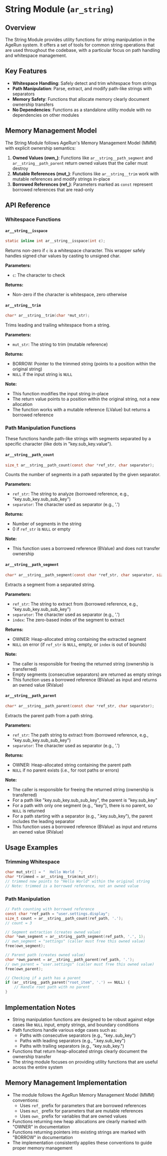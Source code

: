 # String Module (`ar_string`)

## Overview

The String Module provides utility functions for string manipulation in the AgeRun system. It offers a set of tools for common string operations that are used throughout the codebase, with a particular focus on path handling and whitespace management.

## Key Features

- **Whitespace Handling**: Safely detect and trim whitespace from strings
- **Path Manipulation**: Parse, extract, and modify path-like strings with separators
- **Memory Safety**: Functions that allocate memory clearly document ownership transfers
- **No Dependencies**: Functions as a standalone utility module with no dependencies on other modules

## Memory Management Model

The String Module follows AgeRun's Memory Management Model (MMM) with explicit ownership semantics:

1. **Owned Values (own_)**: Functions like `ar__string__path_segment` and `ar__string__path_parent` return owned values that the caller must destroy
2. **Mutable References (mut_)**: Functions like `ar__string__trim` work with mutable references and modify strings in-place
3. **Borrowed References (ref_)**: Parameters marked as `const` represent borrowed references that are read-only

## API Reference

### Whitespace Functions

#### `ar__string__isspace`

```c
static inline int ar__string__isspace(int c);
```

Returns non-zero if `c` is a whitespace character. This wrapper safely handles signed char values by casting to unsigned char.

**Parameters:**
- `c`: The character to check

**Returns:**
- Non-zero if the character is whitespace, zero otherwise

#### `ar__string__trim`

```c
char* ar__string__trim(char *mut_str);
```

Trims leading and trailing whitespace from a string.

**Parameters:**
- `mut_str`: The string to trim (mutable reference)

**Returns:**
- BORROW: Pointer to the trimmed string (points to a position within the original string)
- `NULL` if the input string is `NULL`

**Note:**
- This function modifies the input string in-place
- The return value points to a position within the original string, not a new allocation
- The function works with a mutable reference (LValue) but returns a borrowed reference

### Path Manipulation Functions

These functions handle path-like strings with segments separated by a specific character (like dots in "key.sub_key.value").

#### `ar__string__path_count`

```c
size_t ar__string__path_count(const char *ref_str, char separator);
```

Counts the number of segments in a path separated by the given separator.

**Parameters:**
- `ref_str`: The string to analyze (borrowed reference, e.g., "key.sub_key.sub_sub_key")
- `separator`: The character used as separator (e.g., '.')

**Returns:**
- Number of segments in the string
- 0 if `ref_str` is `NULL` or empty

**Note:**
- This function uses a borrowed reference (BValue) and does not transfer ownership

#### `ar__string__path_segment`

```c
char* ar__string__path_segment(const char *ref_str, char separator, size_t index);
```

Extracts a segment from a separated string.

**Parameters:**
- `ref_str`: The string to extract from (borrowed reference, e.g., "key.sub_key.sub_sub_key")
- `separator`: The character used as separator (e.g., '.')
- `index`: The zero-based index of the segment to extract

**Returns:**
- OWNER: Heap-allocated string containing the extracted segment
- `NULL` on error (if `ref_str` is `NULL`, empty, or `index` is out of bounds)

**Note:**
- The caller is responsible for freeing the returned string (ownership is transferred)
- Empty segments (consecutive separators) are returned as empty strings
- This function uses a borrowed reference (BValue) as input and returns an owned value (RValue)

#### `ar__string__path_parent`

```c
char* ar__string__path_parent(const char *ref_str, char separator);
```

Extracts the parent path from a path string.

**Parameters:**
- `ref_str`: The path string to extract from (borrowed reference, e.g., "key.sub_key.sub_sub_key")
- `separator`: The character used as separator (e.g., '.')

**Returns:**
- OWNER: Heap-allocated string containing the parent path
- `NULL` if no parent exists (i.e., for root paths or errors)

**Note:**
- The caller is responsible for freeing the returned string (ownership is transferred)
- For a path like "key.sub_key.sub_sub_key", the parent is "key.sub_key"
- For a path with only one segment (e.g., "key"), there is no parent, so `NULL` is returned
- For a path starting with a separator (e.g., ".key.sub_key"), the parent includes the leading separator
- This function uses a borrowed reference (BValue) as input and returns an owned value (RValue)

## Usage Examples

### Trimming Whitespace

```c
char mut_str[] = "  Hello World  ";
char *trimmed = ar__string__trim(mut_str);
// trimmed now points to "Hello World" within the original string
// Note: trimmed is a borrowed reference, not an owned value
```

### Path Manipulation

```c
// Path counting with borrowed reference
const char *ref_path = "user.settings.display";
size_t count = ar__string__path_count(ref_path, '.');
// count = 3

// Segment extraction (creates owned value)
char *own_segment = ar__string__path_segment(ref_path, '.', 1);
// own_segment = "settings" (caller must free this owned value)
free(own_segment);

// Parent path (creates owned value)
char *own_parent = ar__string__path_parent(ref_path, '.');
// own_parent = "user.settings" (caller must free this owned value)
free(own_parent);

// Checking if a path has a parent
if (ar__string__path_parent("root_item", '.') == NULL) {
    // Handle root path with no parent
}
```

## Implementation Notes

- String manipulation functions are designed to be robust against edge cases like `NULL` input, empty strings, and boundary conditions
- Path functions handle various edge cases such as:
  - Paths with consecutive separators (e.g., "key..sub_key")
  - Paths with leading separators (e.g., ".key.sub_key")
  - Paths with trailing separators (e.g., "key.sub_key.")
- Functions that return heap-allocated strings clearly document the ownership transfer
- The string module focuses on providing utility functions that are useful across the entire system

## Memory Management Implementation

- The module follows the AgeRun Memory Management Model (MMM) conventions:
  - Uses `ref_` prefix for parameters that are borrowed references
  - Uses `mut_` prefix for parameters that are mutable references
  - Uses `own_` prefix for variables that are owned values
- Functions returning new heap allocations are clearly marked with "OWNER" in documentation
- Functions returning pointers into existing strings are marked with "BORROW" in documentation
- The implementation consistently applies these conventions to guide proper memory management